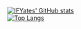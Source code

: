 [![IFYates' GitHub stats](https://github-readme-stats.vercel.app/api?username=IFYates)](https://github.com/anuraghazra/github-readme-stats)  
[![Top Langs](https://github-readme-stats.vercel.app/api/top-langs/?username=IFYates&layout=compact)](https://github.com/anuraghazra/github-readme-stats)
